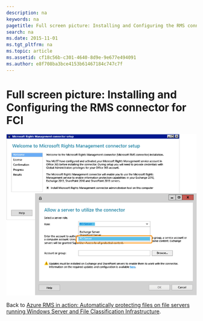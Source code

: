 ```yaml
---
description: na
keywords: na
pagetitle: Full screen picture: Installing and Configuring the RMS connector for FCI
search: na
ms.date: 2015-11-01
ms.tgt_pltfrm: na
ms.topic: article
ms.assetid: cf18c56b-c301-4640-8d9e-9e677e494091
ms.author: e8f708ba3bce4153b61467184c747c7f
---
```

# Full screen picture: Installing and Configuring the RMS connector for FCI
![](../Image/AzRMS_FCI_Connector.png)

Back to [Azure RMS in action: Automatically protecting files on file servers running Windows Server and File Classification Infrastructure](http://technet.microsoft.com/library/jj585026.aspx).


